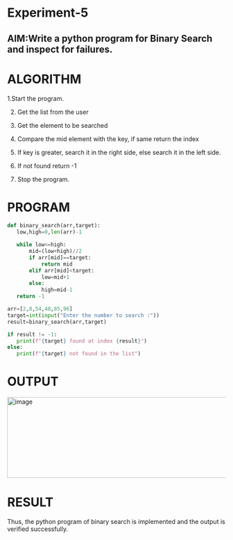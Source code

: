 # Experiment-5
## AIM:Write a python program for Binary Search and inspect for failures. 

# ALGORITHM

1.Start the program.

2. Get the list from the user
   
3. Get the element to be searched
   
4. Compare the mid element with the key, if same return the index
  
5. If key is greater, search it in the right side, else search it in the left side.
  
6. If not found return -1
  
7. Stop the program. 

 # PROGRAM
 ```python
def binary_search(arr,target):
    low,high=0,len(arr)-1

    while low<=high:
        mid=(low+high)//2
        if arr[mid]==target:
            return mid
        elif arr[mid]<target:
            low=mid+1
        else:
            high=mid-1
    return -1

arr=[2,8,54,48,85,96]
target=int(input("Enter the number to search :"))
result=binary_search(arr,target)

if result != -1:
    print(f"{target} found at index {result}")
else:
    print(f"{target} not found in the list")
```

 # OUTPUT
<img width="1489" height="186" alt="image" src="https://github.com/user-attachments/assets/fc419a53-c52c-499b-a0de-3736824de4a5" />


 # RESULT
 Thus, the python program of binary search is implemented and the output is verified successfully.

